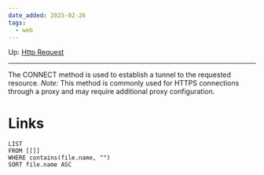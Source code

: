 ```yaml
---
date_added: 2025-02-26
tags:
  - web
---
```

Up: [Http Request](Http%20Request.md)
___
 The CONNECT method is used to establish a tunnel to the requested resource. _Note:_ This method is commonly used for HTTPS connections through a proxy and may require additional proxy configuration.
# Links
```dataview
LIST
FROM [[]]
WHERE contains(file.name, "")
SORT file.name ASC
```

